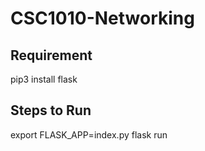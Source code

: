 # CSC1010-Networking

## Requirement 
pip3 install flask

## Steps to Run 

export FLASK_APP=index.py
flask run

